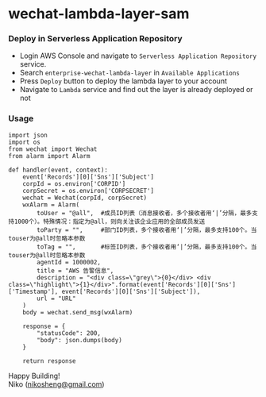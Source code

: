 # wechat-lambda-layer-sam

### Deploy in Serverless Application Repository


- Login AWS Console and navigate to `Serverless Application Repository` service.
- Search `enterprise-wechat-lambda-layer` in `Available Applications`
- Press `Deploy` button to deploy the lambda layer to your account
- Navigate to `Lambda` service and find out the layer is already deployed or not


### Usage

```
import json
import os
from wechat import Wechat
from alarm import Alarm

def handler(event, context):
    event['Records'][0]['Sns']['Subject']
    corpId = os.environ['CORPID']
    corpSecret = os.environ['CORPSECRET']
    wechat = Wechat(corpId, corpSecret)
    wxAlarm = Alarm(
        toUser = "@all",  #成员ID列表（消息接收者，多个接收者用‘|’分隔，最多支持1000个）。特殊情况：指定为@all，则向关注该企业应用的全部成员发送
        toParty = "",     #部门ID列表，多个接收者用‘|’分隔，最多支持100个。当touser为@all时忽略本参数
        toTag = "",       #标签ID列表，多个接收者用‘|’分隔，最多支持100个。当touser为@all时忽略本参数
        agentId = 1000002,
        title = "AWS 告警信息",
        description = "<div class=\"grey\">{0}</div> <div class=\"highlight\">{1}</div>".format(event['Records'][0]['Sns']['Timestamp'], event['Records'][0]['Sns']['Subject']),
        url = "URL"
    )
    body = wechat.send_msg(wxAlarm)

    response = {
        "statusCode": 200,
        "body": json.dumps(body)
    }

    return response
```



Happy Building!  
Niko (nikosheng@gmail.com)